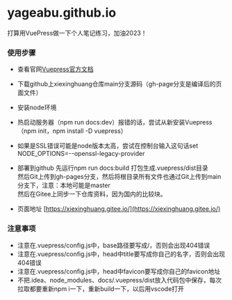 # yageabu.github.io
打算用VuePress做一下个人笔记练习，加油2023！

### 使用步骤
- 查看官网[Vuepress官方文档](www.vuepress.cn)
- 下载github上xiexinghuang仓库main分支源码（gh-page分支是编译后的页面文件）
- 安装node环境
- 热启动服务器（npm run docs:dev）报错的话，尝试从新安装Vuepress（npm init，npm install -D vuepress）
- 如果是SSL错误可能是node版本太高，尝试在控制台输入这句话set NODE_OPTIONS=--openssl-legacy-provider
  
- 部署到github
  先运行npm run docs:build 打包生成.vuepress/dist目录  
  然后Git上传到gh-pages分支，然后将根目录所有文件也通过Git上传到main分支下，注意：本地可能是master  
  然后在Gitee上同步一下仓库资料，因为国内的比较块。  
  
- 页面地址 [https://xiexinghuang.gitee.io/](https://xiexinghuang.gitee.io/)


### 注意事项
- 注意在.vuepress/config.js中，base路径要写成/，否则会出现404错误
- 注意在.vuepress/config.js中，head中title要写成你自己的名字，否则会出现404错误
- 注意在.vuepress/config.js中，head中favicon要写成你自己的favicon地址
- 不把.idea、node_modules、docs/.vuepress/dist放入代码包中保存，每次拉取都要重新npm i一下，重新build一下，以后用vscode打开